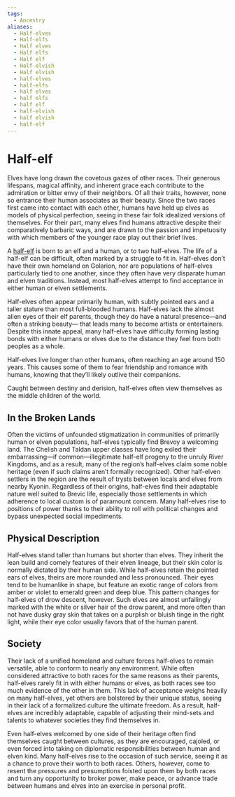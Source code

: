 ```yaml
---
tags:
  - Ancestry
aliases:
  - Half-elves
  - Half-elfs
  - Half elves
  - Half elfs
  - Half elf
  - Half-elvish
  - Half elvish
  - half-elves
  - half-elfs
  - half elves
  - half elfs
  - half elf
  - half-elvish
  - half elvish
  - half-elf
---
```

# Half-elf
Elves have long drawn the covetous gazes of other races. Their generous lifespans, magical affinity, and inherent grace each contribute to the admiration or bitter envy of their neighbors. Of all their traits, however, none so entrance their human associates as their beauty. Since the two races first came into contact with each other, humans have held up elves as models of physical perfection, seeing in these fair folk idealized versions of themselves. For their part, many elves find humans attractive despite their comparatively barbaric ways, and are drawn to the passion and impetuosity with which members of the younger race play out their brief lives.  

A [half-elf](https://2e.aonprd.com/Ancestries.aspx?ID=7) is born to an elf and a human, or to two half-elves. The life of a half-elf can be difficult, often marked by a struggle to fit in. Half-elves don’t have their own homeland on Golarion, nor are populations of half-elves particularly tied to one another, since they often have very disparate human and elven traditions. Instead, most half-elves attempt to find acceptance in either human or elven settlements.

Half-elves often appear primarily human, with subtly pointed ears and a taller stature than most full-blooded humans. Half-elves lack the almost alien eyes of their elf parents, though they do have a natural presence—and often a striking beauty— that leads many to become artists or entertainers. Despite this innate appeal, many half-elves have difficulty forming lasting bonds with either humans or elves due to the distance they feel from both peoples as a whole.

Half-elves live longer than other humans, often reaching an age around 150 years. This causes some of them to fear friendship and romance with humans, knowing that they’ll likely outlive their companions.

Caught between destiny and derision, half-elves often view themselves as the middle children of the world.  

## In the Broken Lands
Often the victims of unfounded stigmatization in communities of primarily human or elven populations, half-elves typically find Brevoy a welcoming land. The Chelish and Taldan upper classes have long exiled their embarrassing—if common—illegitimate half-elf progeny to the unruly River Kingdoms, and as a result, many of the region’s half-elves claim some noble heritage (even if such claims aren’t formally recognized). Other half-elven settlers in the region are the result of trysts between locals and elves from nearby Kyonin. Regardless of their origins, half-elves find their adaptable nature well suited to Brevic life, especially those settlements in which adherence to local custom is of paramount concern. Many half-elves rise to positions of power thanks to their ability to roll with political changes and bypass unexpected social impediments.
## Physical Description
Half-elves stand taller than humans but shorter than elves. They inherit the lean build and comely features of their elven lineage, but their skin color is normally dictated by their human side. While half-elves retain the pointed ears of elves, theirs are more rounded and less pronounced. Their eyes tend to be humanlike in shape, but feature an exotic range of colors from amber or violet to emerald green and deep blue. This pattern changes for half-elves of drow descent, however. Such elves are almost unfailingly marked with the white or silver hair of the drow parent, and more often than not have dusky gray skin that takes on a purplish or bluish tinge in the right light, while their eye color usually favors that of the human parent.  

## Society
Their lack of a unified homeland and culture forces half-elves to remain versatile, able to conform to nearly any environment. While often considered attractive to both races for the same reasons as their parents, half-elves rarely fit in with either humans or elves, as both races see too much evidence of the other in them. This lack of acceptance weighs heavily on many half-elves, yet others are bolstered by their unique status, seeing in their lack of a formalized culture the ultimate freedom. As a result, half-elves are incredibly adaptable, capable of adjusting their mind-sets and talents to whatever societies they find themselves in.  

Even half-elves welcomed by one side of their heritage often find themselves caught between cultures, as they are encouraged, cajoled, or even forced into taking on diplomatic responsibilities between human and elven kind. Many half-elves rise to the occasion of such service, seeing it as a chance to prove their worth to both races. Others, however, come to resent the pressures and presumptions foisted upon them by both races and turn any opportunity to broker power, make peace, or advance trade between humans and elves into an exercise in personal profit.  